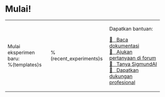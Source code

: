 # Mulai!

<table><tr><td>

Mulai eksperimen baru:<br />
%(templates)s

</td><td>

%(recent_experiments)s

</td><td>

Dapatkan bantuan:<br />

<a href="http://osdoc.cogsci.nl" class="button">&#x1F440;&nbsp;&nbsp; Baca dokumentasi</a><br />
<a href="http://forum.cogsci.nl" class="button">&#x1F4AC;&nbsp;&nbsp; Ajukan pertanyaan di forum</a><br />
<a href="http://sigmundai.eu" class="button">&#129302;&nbsp;&nbsp; Tanya SigmundAI</a><br />
<a href="http://professional.cogsci.nl" class="button">&#x1F9D0;&nbsp;&nbsp; Dapatkan dukungan profesional</a>

</td></tr></table>